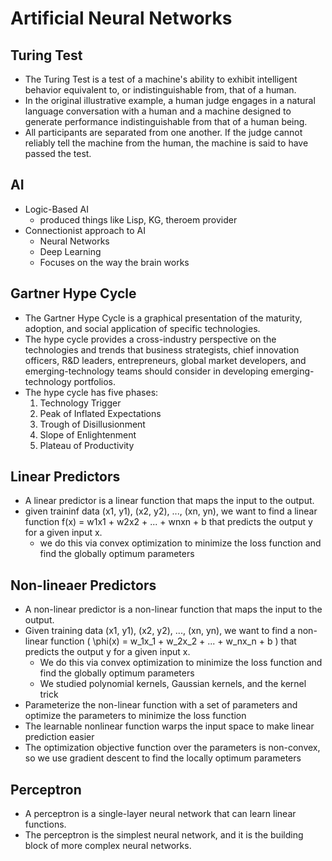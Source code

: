# Artificial Neural Networks
## Turing Test
- The Turing Test is a test of a machine's ability to exhibit intelligent behavior equivalent to, or indistinguishable from, that of a human.
- In the original illustrative example, a human judge engages in a natural language conversation with a human and a machine designed to generate performance indistinguishable from that of a human being.
- All participants are separated from one another. If the judge cannot reliably tell the machine from the human, the machine is said to have passed the test.
## AI
- Logic-Based AI
    - produced things like Lisp, KG, theroem provider
- Connectionist approach to AI
    - Neural Networks
    - Deep Learning
    - Focuses on the way the brain works

## Gartner Hype Cycle
- The Gartner Hype Cycle is a graphical presentation of the maturity, adoption, and social application of specific technologies.
- The hype cycle provides a cross-industry perspective on the technologies and trends that business strategists, chief innovation officers, R&D leaders, entrepreneurs, global market developers, and emerging-technology teams should consider in developing emerging-technology portfolios.
- The hype cycle has five phases:
    1. Technology Trigger
    2. Peak of Inflated Expectations
    3. Trough of Disillusionment
    4. Slope of Enlightenment
    5. Plateau of Productivity


## Linear Predictors
- A linear predictor is a linear function that maps the input to the output.
- given traininf data (x1, y1), (x2, y2), ..., (xn, yn), we want to find a linear function f(x) = w1x1 + w2x2 + ... + wnxn + b that predicts the output y for a given input x.
    - we do this via convex optimization to minimize the loss function and find the globally optimum parameters
## Non-lineaer Predictors
- A non-linear predictor is a non-linear function that maps the input to the output.
- Given training data (x1, y1), (x2, y2), ..., (xn, yn), we want to find a non-linear function \( \phi(x) = w_1x_1 + w_2x_2 + ... + w_nx_n + b \) that predicts the output y for a given input x.
    - We do this via convex optimization to minimize the loss function and find the globally optimum parameters
    - We studied polynomial kernels, Gaussian kernels, and the kernel trick
- Parameterize the non-linear function with a set of parameters and optimize the parameters to minimize the loss function
- The learnable nonlinear function warps the input space to make linear prediction easier
- The optimization objective function over the parameters is non-convex, so we use gradient descent to find the locally optimum parameters
## Perceptron
- A perceptron is a single-layer neural network that can learn linear functions.
- The perceptron is the simplest neural network, and it is the building block of more complex neural networks.

